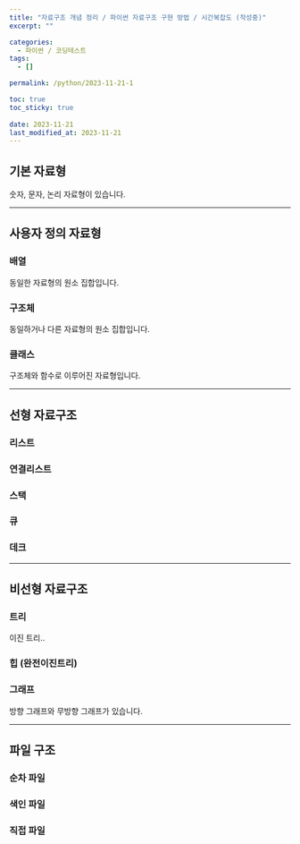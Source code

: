 ```yaml
---
title: "자료구조 개념 정리 / 파이썬 자료구조 구현 방법 / 시간복잡도 (작성중)"
excerpt: ""

categories:
  - 파이썬 / 코딩테스트
tags:
  - []

permalink: /python/2023-11-21-1

toc: true
toc_sticky: true
 
date: 2023-11-21
last_modified_at: 2023-11-21
---
```


## 기본 자료형
숫자, 문자, 논리 자료형이 있습니다.

---

## 사용자 정의 자료형

### 배열
동일한 자료형의 원소 집합입니다.

### 구조체
동일하거나 다른 자료형의 원소 집합입니다.

### 클래스
구조체와 함수로 이루어진 자료형입니다.

---

## 선형 자료구조

### 리스트

### 연결리스트

### 스택

### 큐

### 데크


---

## 비선형 자료구조

### 트리
이진 트리..

### 힙 (완전이진트리)

### 그래프
방향 그래프와 무방향 그래프가 있습니다.

---

## 파일 구조

### 순차 파일

### 색인 파일

### 직접 파일
